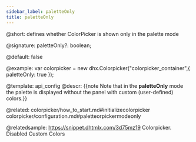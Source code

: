 ```yaml
---
sidebar_label: paletteOnly
title: paletteOnly
---          
```


@short: defines whether ColorPicker is shown only in the palette mode

@signature: paletteOnly?: boolean;

@default: false

@example: 
var colorpicker = new dhx.Colorpicker("colorpicker_container",{
	paletteOnly: true
});


@template:	api_config
@descr: 
{{note Note that in the **paletteOnly** mode the palette is displayed without the panel with custom (user-defined) colors.}}

@related: colorpicker/how_to_start.md#initializecolorpicker
colorpicker/configuration.md#paletteorpickermodeonly

@relatedsample: https://snippet.dhtmlx.com/3d75mz19	Colorpicker. Disabled Custom Colors
